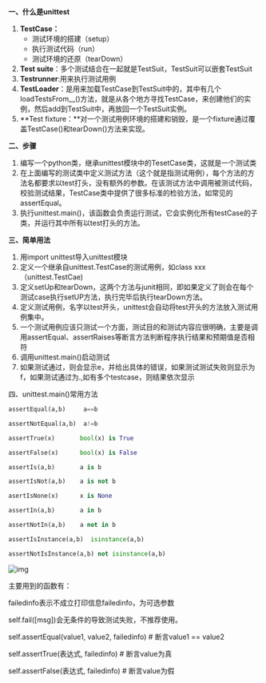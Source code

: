 **一、什么是unittest**

1. **TestCase：**
   - 测试环境的搭建（setup）
   - 执行测试代码（run）
   - 测试环境的还原（tearDown）
2. **Test suite**：多个测试结合在一起就是TestSuit，TestSuit可以嵌套TestSuit
3. **Testrunner**:用来执行测试用例
4. **TestLoader**：是用来加载TestCase到TestSuit中的，其中有几个loadTestsFrom__()方法，就是从各个地方寻找TestCase，来创建他们的实例，然后add到TestSuit中，再放回一个TestSuit实例。
5. **Test fixture：**对一个测试用例环境的搭建和销毁，是一个fixture通过覆盖TestCase()和tearDown()方法来实现。

**二、步骤**

1. 编写一个python类，继承unittest模块中的TesetCase类，这就是一个测试类
2. 在上面编写的测试类中定义测试方法（这个就是指测试用例），每个方法的方法名都要求以test打头，没有额外的参数。在该测试方法中调用被测试代码，校验测试结果，TestCase类中提供了很多标准的检验方法，如常见的assertEqual。
3. 执行unittest.main()，该函数会负责运行测试，它会实例化所有testCase的子类，并运行其中所有以test打头的方法。

**三、简单用法**

1. 用import unittest导入unittest模块
2. 定义一个继承自unittest.TestCase的测试用例，如class xxx（unittest.TestCae)
3. 定义setUp和tearDown，这两个方法与junit相同，即如果定义了则会在每个测试case执行setUP方法，执行完毕后执行tearDown方法。
4. 定义测试用例，名字以test开头，unittest会自动将test开头的方法放入测试用例集中。
5. 一个测试用例应该只测试一个方面，测试目的和测试内容应很明确，主要是调用assertEqual、assertRaises等断言方法判断程序执行结果和预期值是否相符
6. 调用unittest.main()启动测试
7. 如果测试通过，则会显示e，并给出具体的错误，如果测试测试失败则显示为f，如果测试通过为.,如有多个testcase，则结果依次显示

四、unittest.main()常用方法

```python
assertEqual(a,b)     a==b

assertNotEqual(a,b)  a!=b

assertTrue(x)       bool(x) is True

assertFalse(x)      bool(x) is False

assertIs(a,b)       a is b

assertIsNot(a,b)    a is not b

asertIsNone(x) 		x is None

assertIn(a,b)		a in b

assertNotIn(a,b)	a not in b

assertIsInstance(a,b)  isinstance(a,b)

assertNotIsInstance(a,b) not isinstance(a,b)
```

![img](https://upload-images.jianshu.io/upload_images/11349666-80bb857d40e76800.png)

主要用到的函数有：

failedinfo表示不成立打印信息failedinfo，为可选参数

self.fail([msg])会无条件的导致测试失败，不推荐使用。

self.assertEqual(value1, value2, failedinfo) # 断言value1 == value2

self.assertTrue(表达式, failedinfo) # 断言value为真

self.assertFalse(表达式, failedinfo) # 断言value为假